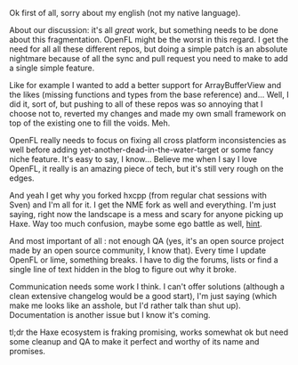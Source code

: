 Ok first of all, sorry about my english (not my native language).
 
About our discussion: it's all *great* work, but something needs to be done about
this fragmentation. OpenFL might be the worst in this regard. I get the need for
all all these different repos, but doing a simple patch is an absolute nightmare
because of all the sync and pull request you need to make to add a single simple
feature. 

Like for example I wanted to add a better support for ArrayBufferView and
the likes (missing functions and types from the base reference) and... Well, I did it,
sort of, but pushing to all of these repos was so annoying that I choose not to, 
reverted my changes and made my own small framework on top of the existing one to 
fill the voids. Meh.
 
OpenFL really needs to focus on fixing all cross platform inconsistencies as well 
before adding yet-another-dead-in-the-water-target or some fancy niche feature. It's 
easy to say, I know... Believe me when I say I love OpenFL, it really is an amazing 
piece of tech, but it's still very rough on the edges.
 
And yeah I get why you forked hxcpp (from regular chat sessions with Sven) and I'm 
all for it. I get the NME fork as well and everything. I'm just saying, right now 
the landscape is a mess and scary for anyone picking up Haxe. Way too much confusion, 
maybe some ego battle as well, [hint]. 

And most important of all : not enough QA 
(yes, it's an open source project made by an open source community, I know that). 
Every time I update OpenFL or lime, something breaks. I have to dig the forums, 
lists or find a single line of text hidden in the blog to figure out why it broke. 

Communication needs some work I think. I can't offer solutions (although a clean 
extensive changelog would be a good start), I'm just saying (which make me looks 
like an asshole, but I'd rather talk than shut up). Documentation is another issue 
but I know it's coming.
 
tl;dr the Haxe ecosystem is fraking promising, works somewhat ok but need some 
cleanup and QA to make it perfect and worthy of its name and promises.

[hint]: https://groups.google.com/forum/#!msg/haxelang/lYsI-hf2NEQ/eLXPbJcxsf8J